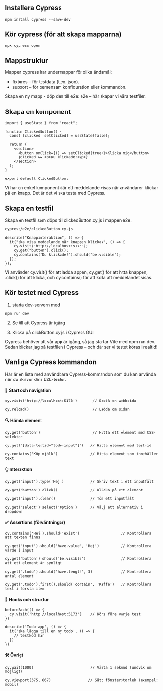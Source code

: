 ## Installera Cypress
```
npm install cypress --save-dev
```
## Kör cypress (för att skapa mapparna)
```
npx cypress open
```
## Mappstruktur
Mappen cypress har undermappar för olika ändamål:

- fixtures – för testdata (t.ex. json).
- support – för gemensam konfiguration eller kommandon.

Skapa en ny mapp - döp den till e2e:
e2e – här skapar vi våra testfiler.

## Skapa en komponent
```
import { useState } from "react";

function ClickedButton() {
  const [clicked, setClicked] = useState(false);

  return (
    <section>
      <button onClick={() => setClicked(true)}>Klicka mig</button>
      {clicked && <p>Du klickade!</p>}
    </section>
  );
}

export default ClickedButton;
```
Vi har en enkel komponent där ett meddelande visas när användaren klickar på en knapp. Det är det vi ska testa med Cypress.

## Skapa en testfil

Skapa en testfil som döps till clickedButton.cy.js i mappen e2e.
```
cypress/e2e/clickedButton.cy.js

describe("Knappinteraktion", () => {
  it("ska visa meddelande när knappen klickas", () => {
    cy.visit("http://localhost:5173");
    cy.get("button").click();
    cy.contains("Du klickade!").should("be.visible");
  });
});
```
Vi använder cy.visit() för att ladda appen, 
cy.get() för att hitta knappen, 
.click() för att klicka, 
och cy.contains() för att kolla att meddelandet visas.

## Kör testet med Cypress 

1. starta dev-servern med 
```
npm run dev
```

2. Se till att Cypress är igång

3. Klicka på clickButton.cy.js i Cypress GUI

Cypress behöver att vår app är igång, så jag startar Vite med npm run dev.
Sedan klickar jag på testfilen i Cypress – och där ser vi testet köras i realtid!

## Vanliga Cypress kommandon

Här är en lista med användbara Cypress-kommandon som du kan använda när du skriver dina E2E-tester.

#### 🏁 Start och navigation
```
cy.visit('http://localhost:5173')       // Besök en webbsida
```
```
cy.reload()                             // Ladda om sidan
```

#### 🔍 Hämta element
```
cy.get('button')                        // Hitta ett element med CSS-selektor
```
```
cy.get('[data-testid="todo-input"]')   // Hitta element med test-id
```
```
cy.contains('Köp mjölk')               // Hitta element som innehåller text
```

#### 👆 Interaktion
```
cy.get('input').type('Hej')            // Skriv text i ett inputfält
```
```
cy.get('button').click()               // Klicka på ett element
```
```
cy.get('input').clear()                // Töm ett inputfält
```
```
cy.get('select').select('Option')      // Välj ett alternativ i dropdown
```

#### ✅ Assertions (förväntningar)
```
cy.contains('Hej').should('exist')                   // Kontrollera att texten finns
```
```
cy.get('input').should('have.value', 'Hej')          // Kontrollera värde i input
```
```
cy.get('button').should('be.visible')                // Kontrollera att ett element är synligt
```
```
cy.get('.todo').should('have.length', 3)             // Kontrollera antal element
```
```
cy.get('.todo').first().should('contain', 'Kaffe')   // Kontrollera text i första item
```

#### 🔄 Hooks och struktur
```
beforeEach(() => {
  cy.visit('http://localhost:5173')    // Körs före varje test
})
```
```
describe('Todo-app', () => {
  it('ska lägga till en ny todo', () => {
    // testkod här
  })
})
```

#### 🛠️ Övrigt
```
cy.wait(1000)                          // Vänta 1 sekund (undvik om möjligt)
```
```
cy.viewport(375, 667)                 // Sätt fönsterstorlek (exempel: mobil)
```

